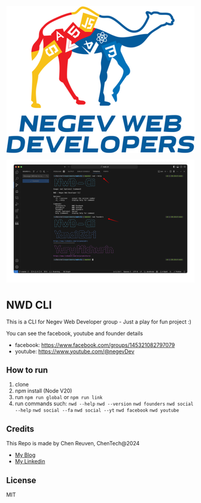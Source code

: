 ![NWD LOGO](./assets/NWD_log.png)

![NWD CLI](./assets/nwd-image.png)

# NWD CLI

This is a CLI for Negev Web Developer group - Just a play for fun project :)

You can see the facebook, youtube and founder details

- facebook: https://www.facebook.com/groups/145321082797079
- youtube: https://www.youtube.com/@negevDev

## How to run

1. clone
2. npm install (Node V20)
3. run `npm run global` or `npm run link`
4. run commands such:
   `nwd --help`
   `nwd --version`
   `nwd founders`
   `nwd social --help`
   `nwd social --fa`
   `nwd social --yt`
   `nwd facebook`
   `nwd youtube`


## Credits

This Repo is made by Chen Reuven, ChenTech@2024

- [My Blog](https://chenreuven.substack.com)
- [My Linkedin](https://www.linkedin.com/in/chen-reuven-7535aa28/)

## License

MIT
